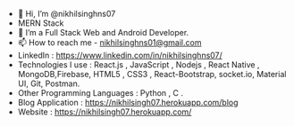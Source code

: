 - 👋 Hi, I’m @nikhilsinghns07
- MERN Stack
- 👀 I’m a Full Stack Web and Android Developer.
- 📫 How to reach me - nikhilsinghns01@gmail.com
- LinkedIn : https://www.linkedin.com/in/nikhilsinghns07/
- Technologies I use : React.js , JavaScript , Nodejs  , React Native , MongoDB,Firebase,  HTML5 , CSS3 , React-Bootstrap, socket.io, Material UI, Git, Postman.
- Other Programming Languages : Python , C .
- Blog Application : https://nikhilsingh07.herokuapp.com/blog
- Website : https://nikhilsingh07.herokuapp.com/

<!---
nikhilsinghns07/nikhilsinghns07 is a ✨ special ✨ repository because its `README.md` (this file) appears on your GitHub profile.
You can click the Preview link to take a look at your changes.
--->
